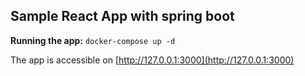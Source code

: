 ## Sample React App with spring boot

**Running the app:** `docker-compose up -d`

The app is accessible on [http://127.0.0.1:3000](http://127.0.0.1:3000)
